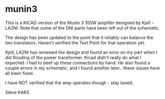 # munin3
This is a KICAD version of the Munin 3 100W amplifer designed by Kjell - LA2NI. Note that some of the DNI parts have been left out of the schematic. 

The design has been updated to the point that it reliably can balance the two transistors. Haven't verified the
Test Point for that operation yet.

Kjell, LA2NI has reviewed the design and found an error on my part when I did flooding of the power 
transformer.  Kicad didn't really do what I expected. I had to beef up these connections by hand. He also
found a couple errors in my schematic, and I found another later.. these issues have all been 
fixed.

I have NOT verified that the amp operates though - stay tuned.

Steve KA6S
